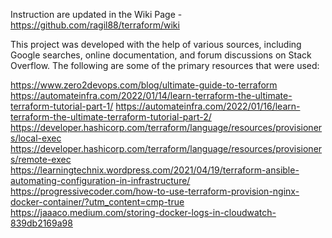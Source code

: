 Instruction are updated in the Wiki Page - https://github.com/ragil88/terraform/wiki


This project was developed with the help of various sources, including Google searches, online documentation, and forum discussions on Stack Overflow. The following are some of the primary resources that were used:

https://www.zero2devops.com/blog/ultimate-guide-to-terraform
https://automateinfra.com/2022/01/14/learn-terraform-the-ultimate-terraform-tutorial-part-1/
https://automateinfra.com/2022/01/16/learn-terraform-the-ultimate-terraform-tutorial-part-2/
https://developer.hashicorp.com/terraform/language/resources/provisioners/local-exec
https://developer.hashicorp.com/terraform/language/resources/provisioners/remote-exec
https://learningtechnix.wordpress.com/2021/04/19/terraform-ansible-automating-configuration-in-infrastructure/
https://progressivecoder.com/how-to-use-terraform-provision-nginx-docker-container/?utm_content=cmp-true
https://jaaaco.medium.com/storing-docker-logs-in-cloudwatch-839db2169a98
